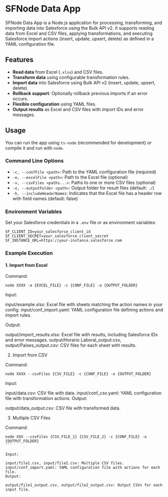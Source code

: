 # SFNode Data App

SFNode Data App is a Node.js application for processing, transforming, and importing data into Salesforce using the Bulk API v2. It supports reading data from Excel and CSV files, applying transformations, and executing Salesforce import actions (insert, update, upsert, delete) as defined in a YAML configuration file.

## Features

- **Read data** from Excel (`.xlsx`) and CSV files.
- **Transform data** using configurable transformation rules.
- **Import data** into Salesforce using Bulk API v2 (insert, update, upsert, delete).
- **Rollback support**: Optionally rollback previous imports if an error occurs.
- **Flexible configuration** using YAML files.
- **Output results** as Excel and CSV files with import IDs and error messages.

## Usage

You can run the app using `ts-node` (recommended for development) or compile it and run with `node`.

### Command Line Options

- `-c, --confFile <path>`: Path to the YAML configuration file (required)
- `-e, --excelFile <path>`: Path to the Excel file (optional)
- `-v, --csvFiles <paths...>`: Paths to one or more CSV files (optional)
- `-o, --outputFolder <path>`: Output folder for result files (default: `./`)
- `-h, --includeHeaderNames`: Indicates that the Excel file has a header row with field names (default: false)

### Environment Variables

Set your Salesforce credentials in a `.env` file or as environment variables:

```
SF_CLIENT_ID=your_salesforce_client_id
SF_CLIENT_SECRET=your_salesforce_client_secret
SF_INSTANCE_URL=https://your-instance.salesforce.com
```

### Example Execution

#### 1. Import from Excel

Command:

```
node XXXX -e {EXCEL_FILE} -c {CONF_FILE} -o {OUTPUT_FOLDER}
```

Input:

input/example.xlsx: Excel file with sheets matching the action names in your config.
input/conf_import.yaml: YAML configuration file defining actions and import rules.

Output:

output/import_results.xlsx: Excel file with results, including Salesforce IDs and error messages.
output/Horario Laboral_output.csv, output/Países_output.csv: CSV files for each sheet with results.

2. Import from CSV

Command:

```
node XXXX --csvFiles {CSV_FILE} -c {CONF_FILE} -o {OUTPUT_FOLDER}
```

Input:

input/data.csv: CSV file with data.
input/conf_csv.yaml: YAML configuration file with transformation actions.
Output:

output/data_output.csv: CSV file with transformed data.

3. Multiple CSV Files

Command:

````
node XXX --csvFiles {CSV_FILE_1} {CSV_FILE_2} -c {CONF_FILE} -o {OUTPUT_FOLDER}
```

Input:

input/file1.csv, input/file2.csv: Multiple CSV files.
input/conf_import.yaml: YAML configuration file with actions for each file.
Output:

output/file1_output.csv, output/file2_output.csv: Output CSVs for each input file.
````
